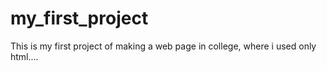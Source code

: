 # my_first_project
This is my first project of making a web page in college, where i used only html....
